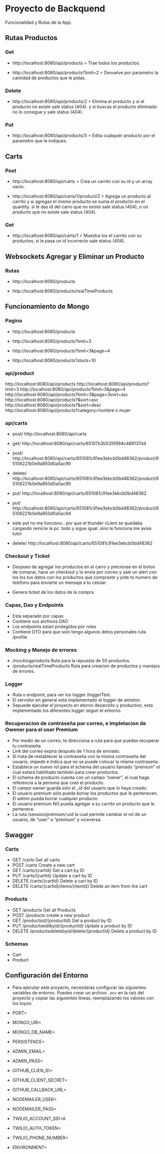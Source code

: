 # Proyecto de Backquend
Funcionalidad y Rutas de la App.

## Rutas Productos
### Get

- http://localhost:8080/api/products = Trae todos los productos.

- http://localhost:8080/api/products?limit=2 = Devuelve por parametro la cantidad de productos que le pidas.

### Delete

- http://localhost:8080/api/products/2 = Elimina el producto y si el producto no existe sale status (404). y si buscas el producto eliminado no lo consigue y sale status (404).

### Put

- http://localhost:8080/api/products/5 = Edita cualquier producto por el parametro que le indiques.

## Carts
### Post

- http://localhost:8080/api/carts = Crea un carrito con su id y un array vacio.

- http://localhost:8080/api/carts/1/product/2 = Agrega un producto al carrito y si agregas el mismo producto se suma el producto en el quantity. si le das id del carro que no existe sale status (404), o un producto que no existe sale status (404).
 
 ### Get

- http://localhost:8080/api/carts/1 = Muestra los el carrito con su productos, si le pasa un id incorrecto sale status (404).



## Websockets Agregar y Eliminar un Producto

### Rutas

- http://localhost:8080/products

- http://localhost:8080/products/realTimeProducts 


## Funcionamiento de  Mongo 


### Pagina

- http://localhost:8080/products

- http://localhost:8080/products?limit=3

- http://localhost:8080/products?limit=3&page=4

- http://localhost:8080/products?stock=10


### api/product

http://localhost:8080/api/products
http://localhost:8080/api/products?limit=3
http://localhost:8080/api/products?limit=3&page=4
http://localhost:8080/api/products?limit=3&page=3sort=asc
http://localhost:8080/api/products?&sort=asc
http://localhost:8080/api/products?&sort=desc
http://localhost:8080/api/products?category=hombre o mujer

### api/carts

- post/ http://localhost:8080/api/carts
- get/ http://localhost:8080/api/carts/65107b3b535f894c489137d4
- post/ http://localhost:8080/api/carts/651081c91ee3ebcb0bd48362/product/65106221b0e9a850d0a5ac90
- delete/ http://localhost:8080/api/carts/651081c91ee3ebcb0bd48362/product/65106221b0e9a850d0a5ac90
- put/ http://localhost:8080/api/carts/651081c91ee3ebcb0bd48362

- put/ http://localhost:8080/api/carts/651081c91ee3ebcb0bd48362/product/65106221b0e9a850d0a5ac94
- este put no me funciono.. por que el thunder cLient se quedaba cargando reinicie la pc. todo y sigue igual. sino le funciona me avisa tutor

- delete/ http://localhost:8080/api/carts/651081c91ee3ebcb0bd48362


### Checkout y Ticket

- Despues de agregar los productos en el carro y precionas en el boton de comprar, hace un checkout y lo envia por correo y sale un alert con los los tus datos con los productos que compraste y pide tu numero de telefono para enviarte un mensaje a tu celular.

- Genera ticket de los datos de la compra 

### Capas, Dao y Endpoints

- Esta separado por capas
- Contiene sus archivos DAO
- Los endpoints estan protegidos por roles
- Contiene DTO para que solo tengo algunos detos personales ruta /profile

### Mocking y Manejo de errores

-  /mockingproducts Ruta para la repuesta de 50 productos.
- /products/realTimeProducts Ruta para creacion de productos  y manejos de errores. 


### Logger

- Ruta o endpoint, para ver los logger /loggerTest.
- El servidor en general esta implementado el logger de winston.
- Sepuede ejecutar el proyecto en etorno desarrollo y productivo, esta implementado los diferentes logger segun el entorno.

### Recuperacion de contraseña por correo, e Impletacion de Owener para el user Premium

- Por medio de un correo, te direcciona a ruta para que puedas recuperar tu contraseña.
- Link del correo  expira después de 1 hora de enviado.
- Si  trata de restablecer la contraseña con la misma contraseña del usuario,  impede e indica que no se puede colocar la misma contraseña.
- Establece un nuevo rol para el schema del usuario llamado “premium” el cual estará habilitado también para crear productos.
- El schema de producto cuenta con un campo “owner”, el cual haga referencia a la persona que creó el producto.
- El campo owner  guarda sólo el _id  del usuario que lo haya creado.
- El usuario premium sólo pueda borrar los productos que le pertenecen.
El admin pueda borrar cualquier producto
- El usuario premium NO pueda agregar a su carrito un producto que le pertenece.
-  La ruta /session/premium/:uid  la cual permite cambiar el rol de un usuario, de “user” a “premium” y viceversa.

## Swagger

### Carts

- GET /carts Get all carts
- POST /carts Create a new cart
- GET /carts/{cartId} Get a cart by ID
- PUT /carts/{cartId} Update a cart by ID
- DELETE /carts/{cartId} Delete a cart by ID
- DELETE /carts/{cartId}/items/{itemId} Delete an item from the cart

### Products

- GET /products Get all Products
- POST /products create a new product
- GET /productsid/{productId} Get a product by ID
- PUT /productseditbyid/{productId} Update a product by ID
- DELETE /productsdeletebyid/delete/{productId} Delete a product by ID

### Schemas

- Cart
- Product

## Configuración del Entorno

- Para ejecutar este proyecto, necesitarás configurar las siguientes variables de entorno. Puedes crear un archivo `.env` en la raíz del proyecto y copiar las siguientes líneas, reemplazando los valores con los tuyos:

- PORT=
- MONGO_URI=
- MONGO_DB_NAME=
- PERSISTENCE=
- ADMIN_EMAIL=
- ADMIN_PASS=
- GITHUB_CLIEN_ID=
- GITHUB_CLIENT_SECRET=
- GITHUB_CALLBACK_URL=
- NODEMAILER_USER=      
- NODEMAILER_PASS=
- TWILIO_ACCOUNT_SID=A
- TWILIO_AUTH_TOKEN=
- TWILIO_PHONE_NUMBER=
- ENVIRONMENT=